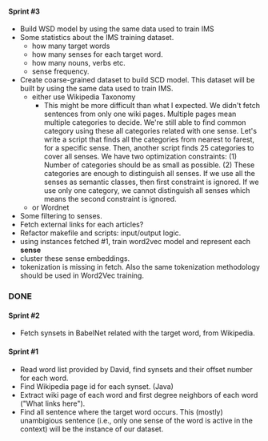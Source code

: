 #### Sprint #3
- Build WSD model by using the same data used to train IMS
- Some statistics about the IMS training dataset.
    - how many target words
    - how many senses for each target word.
    - how many nouns, verbs etc.
    - sense frequency.
- Create coarse-grained dataset to build SCD model. This dataset will be built by using the same data used to train IMS. 
    - either use Wikipedia Taxonomy
        - This might be more difficult than what I expected. We didn't fetch sentences from only one wiki pages. Multiple pages mean multiple categories to decide. We're still able to find common category using these all categories related with one sense. Let's write a script that finds all the categories from nearest to farest, for a specific sense. Then, another script finds 25 categories to cover all senses. We have two optimization constraints: (1) Number of categories should be as small as possible. (2) These categories are enough to distinguish all senses. If we use all the senses as semantic classes, then first constraint is ignored. If we use only one category, we cannot distinguish all senses which means the second constraint is ignored.
    - or Wordnet
- Some filtering to senses.
- Fetch external links for each articles?
- Refactor makefile and scripts: input/output logic.
- using instances fetched #1, train word2vec model and represent each **sense** 
- cluster these sense embeddings.
- tokenization is missing in fetch. Also the same tokenization methodology should be used in Word2Vec training.

### DONE

#### Sprint #2
- Fetch synsets in BabelNet related with the target word, from Wikipedia.
#### Sprint #1
- Read word list provided by David, find synsets and their offset number for each word.
- Find Wikipedia page id for each synset. (Java)
- Extract wiki page of each word and first degree neighbors of each word ("What links here").
- Find all sentence where the target word occurs. This (mostly) unambigious sentence (i.e., only one sense of the word is active in the context) will be the instance of our dataset.
